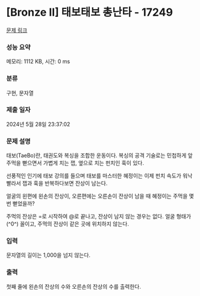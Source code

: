 # [Bronze II] 태보태보 총난타 - 17249 

[문제 링크](https://www.acmicpc.net/problem/17249) 

### 성능 요약

메모리: 1112 KB, 시간: 0 ms

### 분류

구현, 문자열

### 제출 일자

2024년 5월 28일 23:37:02

### 문제 설명

<p>태보(TaeBo)란, 태권도와 복싱을 조합한 운동이다. 복싱의 공격 기술로는 민첩하게 앞주먹을 뻗으면서 가볍게 치는 잽, 옆으로 치는 펀치인 훅이 있다.</p>

<p>선풍적인 인기에 태보 강의를 들으며 태보를 마스터한 혜정이는 이제 펀치 속도가 워낙 빨라서 잽과 훅을 반복하다보면 잔상이 남는다.</p>

<p>얼굴의 왼편에 왼손의 잔상이, 오른편에는 오른손이 잔상이 남을 때 혜정이는 주먹을 몇 번 뻗었을까?</p>

<p>주먹의 잔상은 =로 시작하여 @로 끝나고, 잔상이 남지 않는 경우는 없다. 얼굴 형태가 (^0^) 꼴이고, 주먹의 잔상이 같은 곳에 위치하지 않는다.</p>

### 입력 

 <p>문자열의 길이는 1,000을 넘지 않는다.</p>

### 출력 

 <p>첫째 줄에 왼손의 잔상의 수와 오른손의 잔상의 수를 출력한다.</p>

